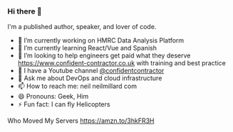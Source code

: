 ### Hi there 👋

I'm a published author, speaker, and lover of code.

- 🔭 I’m currently working on HMRC Data Analysis Platform
- 🌱 I’m currently learning React/Vue and Spanish
- 👯 I’m looking to help engineers get paid what they deserve <https://www.confident-contractor.co.uk> with training and best practice
- 🎥 I have a Youtube channel [@confidentcontractor](https://www.youtube.com/@confidentcontractor)
- 💬 Ask me about DevOps and cloud infrastructure
- 📫 How to reach me: neil <at> neilmillard <dot> com
- 😄 Pronouns: Geek, Him
- ⚡ Fun fact: I can fly Helicopters

Who Moved My Servers <https://amzn.to/3hkFR3H>
